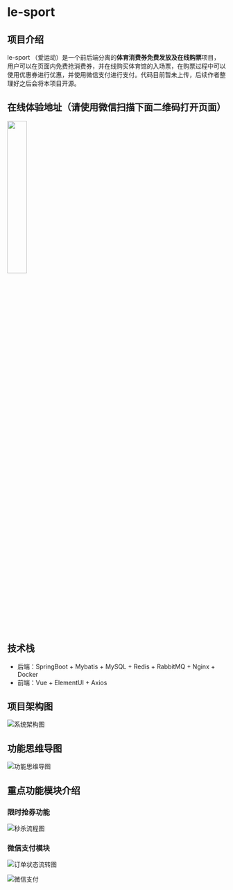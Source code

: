# le-sport

## 项目介绍
le-sport （爱运动）是一个前后端分离的**体育消费券免费发放及在线购票**项目，用户可以在页面内免费抢消费券，并在线购买体育馆的入场票，在购票过程中可以使用优惠券进行优惠，并使用微信支付进行支付。代码目前暂未上传，后续作者整理好之后会将本项目开源。

## 在线体验地址（请使用微信扫描下面二维码打开页面）
<img src="images/地址.png" width="30%" height="auto">

## 技术栈
- 后端：SpringBoot + Mybatis + MySQL + Redis + RabbitMQ + Nginx + Docker
- 前端：Vue + ElementUI + Axios

## 项目架构图
![系统架构图](images/系统架构图.png)

## 功能思维导图
![功能思维导图](images/思维导图.png)

## 重点功能模块介绍
### 限时抢券功能
![秒杀流程图](images/秒杀接口流程图.png)

### 微信支付模块
![订单状态流转图](images/订单状态机.png)

![微信支付](images/订单支付时序图.png)
